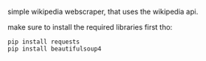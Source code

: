 simple wikipedia webscraper, that uses the wikipedia api.

make sure to install the required libraries first tho:

```
pip install requests
pip install beautifulsoup4
```
